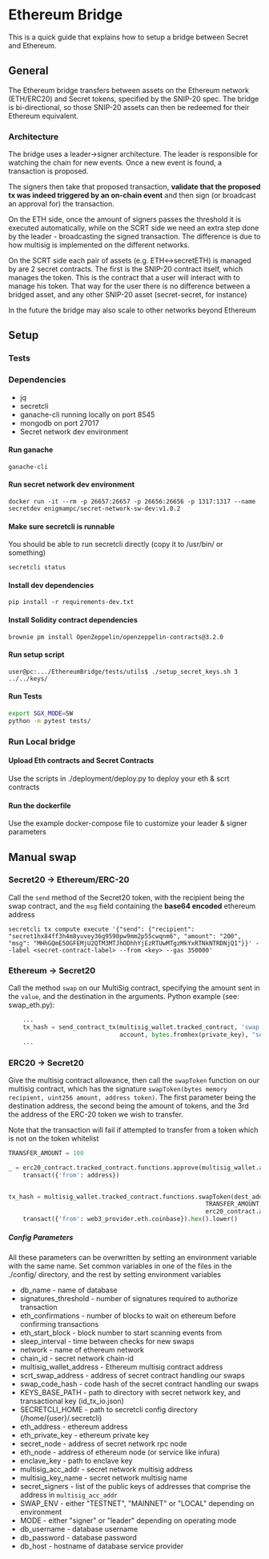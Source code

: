 # Ethereum Bridge
This is a quick guide that explains how to setup a bridge between Secret and Ethereum.

## General

The Ethereum bridge transfers between assets on the Ethereum network (ETH/ERC20) and Secret tokens, specified by the 
SNIP-20 spec. The bridge is bi-directional, so those SNIP-20 assets can then be redeemed for their Ethereum equivalent.

### Architecture
The bridge uses a leader->signer architecture. The leader is responsible for watching the chain for new events. Once a 
new event is found, a transaction is proposed. 

The signers then take that proposed transaction, __validate that the proposed tx was indeed triggered by an on-chain event__
and then sign (or broadcast an approval for) the transaction.

On the ETH side, once the amount of signers passes the threshold it is executed automatically, while on the SCRT side we 
need an extra step done by the leader - broadcasting the signed transaction. The difference is due to how multisig is
implemented on the different networks.

On the SCRT side each pair of assets (e.g. ETH<->secretETH) is managed by are 2 secret contracts. The first is the SNIP-20
contract itself, which manages the token. This is the contract that a user will interact with to manage his token. That way
for the user there is no difference between a bridged asset, and any other SNIP-20 asset (secret-secret, for instance) 

In the future the bridge may also scale to other networks beyond Ethereum

## Setup

### Tests

### Dependencies 
* jq
* secretcli 
* ganache-cli running locally on port 8545
* mongodb on port 27017
* Secret network dev environment

#### Run ganache

```ganache-cli```

#### Run secret network dev environment

```docker run -it --rm -p 26657:26657 -p 26656:26656 -p 1317:1317 --name secretdev enigmampc/secret-network-sw-dev:v1.0.2```

#### Make sure secretcli is runnable

You should be able to run secretcli directly (copy it to /usr/bin/ or something)
```
secretcli status 
```

#### Install dev dependencies

```
pip install -r requirements-dev.txt
```

#### Install Solidity contract dependencies
```
brownie pm install OpenZeppelin/openzeppelin-contracts@3.2.0
```

#### Run setup script
```
user@pc:.../EthereumBridge/tests/utils$ ./setup_secret_keys.sh 3 ../../keys/
```

#### Run Tests

```sh
export SGX_MODE=SW
python -m pytest tests/
```

### Run Local bridge

#### Upload Eth contracts and Secret Contracts

Use the scripts in ./deployment/deploy.py to deploy your eth & scrt contracts

#### Run the dockerfile

Use the example docker-compose file to customize your leader & signer parameters

## Manual swap


### Secret20 -> Ethereum/ERC-20 

Call the `send` method of the Secret20 token, with the recipient being the swap contract, and the `msg` field containing the
__base64 encoded__ ethereum address

```
secretcli tx compute execute '{"send": {"recipient": "secret1hx84ff3h4m8yuvey36g9590pw9mm2p55cwqnm6", "amount": "200", "msg": "MHhGQmE5OGFEMjU2QTM3MTJhODhhYjEzRTUwMTgzMkYxRTNkNTRDNjQ1"}}' --label <secret-contract-label> --from <key> --gas 350000'
```

### Ethereum -> Secret20

Call the method `swap` on our MultiSig contract, specifying the amount sent in the `value`, and the destination in the arguments.
Python example (see: swap_eth.py):
```python
    ...
    tx_hash = send_contract_tx(multisig_wallet.tracked_contract, 'swap',
                               account, bytes.fromhex(private_key), "secret13l72vhjngmg55ykajxdnlalktwglyqjqv9pkq4", value=200)
    ...
```

### ERC20 -> Secret20

Give the multisig contract allowance, then call the `swapToken` function on our multisig contract, which has the signature
`swapToken(bytes memory recipient, uint256 amount, address token)`. 
The first parameter being the destination address, the second being the amount of tokens, and the 3rd the address of the ERC-20
token we wish to transfer.

Note that the transaction will fail if attempted to transfer from a token which is not on the token whitelist

```python
TRANSFER_AMOUNT = 100

_ = erc20_contract.tracked_contract.functions.approve(multisig_wallet.address, TRANSFER_AMOUNT). \
    transact({'from': address})


tx_hash = multisig_wallet.tracked_contract.functions.swapToken(dest_address.encode(),
                                                       TRANSFER_AMOUNT,
                                                       erc20_contract.address). \
    transact({'from': web3_provider.eth.coinbase}).hex().lower()
```

##### Config Parameters

All these parameters can be overwritten by setting an environment variable with the same name. Set common variables in one
of the files in the ./config/ directory, and the rest by setting environment variables

* db_name - name of database
* signatures_threshold - number of signatures required to authorize transaction 
* eth_confirmations - number of blocks to wait on ethereum before confirming transactions
* eth_start_block - block number to start scanning events from  
* sleep_interval - time between checks for new swaps
* network - name of ethereum network
* chain_id - secret network chain-id
* multisig_wallet_address - Ethereum multisig contract address
* scrt_swap_address - address of secret contract handling our swaps
* swap_code_hash - code hash of the secret contract handling our swaps
* KEYS_BASE_PATH - path to directory with secret network key, and transactional key (id_tx_io.json)
* SECRETCLI_HOME - path to secretcli config directory (/home/{user}/.secretcli)
* eth_address - ethereum address
* eth_private_key - ethereum private key
* secret_node - address of secret network rpc node
* eth_node - address of ethereum node (or service like infura)
* enclave_key - path to enclave key
* multisig_acc_addr - secret network multisig address
* multisig_key_name - secret network multisig name
* secret_signers - list of the public keys of addresses that comprise the address in `multisig_acc_addr`
* SWAP_ENV - either "TESTNET", "MAINNET" or "LOCAL" depending on environment
* MODE - either "signer" or "leader" depending on operating mode
* db_username - database username
* db_password - database password
* db_host - hostname of database service provider

